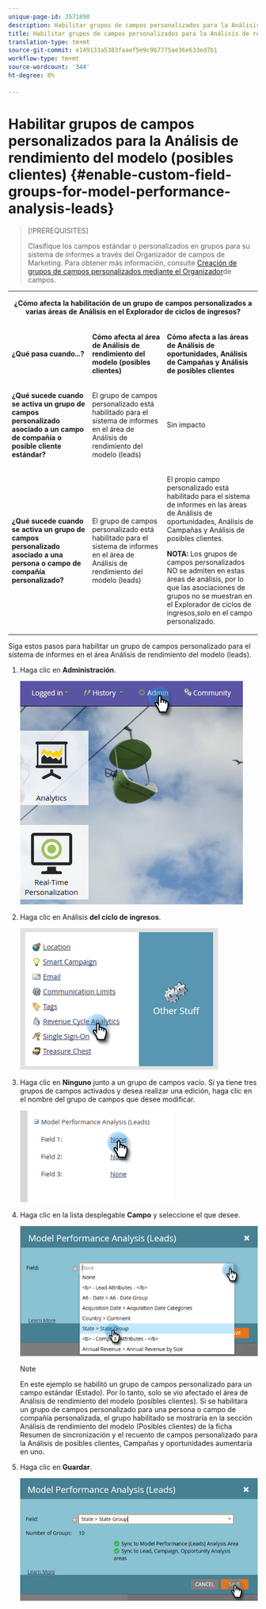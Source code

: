 ```yaml
---
unique-page-id: 3571890
description: Habilitar grupos de campos personalizados para la Análisis de rendimiento del modelo (posibles clientes) - Documentos de marketing - Documentación del producto
title: Habilitar grupos de campos personalizados para la Análisis de rendimiento del modelo (posibles clientes)
translation-type: tm+mt
source-git-commit: e149133a5383faaef5e9c9b7775ae36e633ed7b1
workflow-type: tm+mt
source-wordcount: '344'
ht-degree: 0%

---
```



# Habilitar grupos de campos personalizados para la Análisis de rendimiento del modelo (posibles clientes) {#enable-custom-field-groups-for-model-performance-analysis-leads}

>[!PREREQUISITES]
>
>Clasifique los campos estándar o personalizados en grupos para su sistema de informes a través del Organizador de campos de Marketing. Para obtener más información, consulte [Creación de grupos de campos personalizados mediante el Organizador](/help/marketo/product-docs/reporting/revenue-cycle-analytics/revenue-tools/field-organizers/create-custom-field-groups-using-the-field-organizer.md)de campos.

<table> 
 <tbody> 
  <tr> 
   <td colspan="3" rowspan="1"><p align="center"><strong>¿Cómo afecta la habilitación de un grupo de campos personalizados a varias áreas de Análisis en el Explorador de ciclos de ingresos?</strong></p></td> 
  </tr> 
  <tr> 
   <td colspan="1" rowspan="1"><p><strong>¿Qué pasa cuando...?</strong></p></td> 
   <td colspan="1" rowspan="1"><p><strong>Cómo afecta al área de Análisis de rendimiento del modelo (posibles clientes)</strong></p></td> 
   <td colspan="1" rowspan="1"><p><strong>Cómo afecta a las áreas de Análisis de oportunidades, Análisis de Campañas y Análisis de posibles clientes</strong></p></td> 
  </tr> 
  <tr> 
   <td colspan="1" rowspan="1"><p><strong>¿Qué sucede cuando se activa un grupo de campos personalizado asociado a un campo de compañía o posible cliente estándar?</strong></p></td> 
   <td colspan="1" rowspan="1"><p>El grupo de campos personalizado está habilitado para el sistema de informes en el área de Análisis de rendimiento del modelo (leads)</p></td> 
   <td colspan="1" rowspan="1"><p>Sin impacto</p></td> 
  </tr> 
  <tr> 
   <td colspan="1" rowspan="1"><p><strong>¿Qué sucede cuando se activa un grupo de campos personalizado asociado a una persona o campo de compañía personalizado?</strong></p></td> 
   <td colspan="1" rowspan="1"><p>El grupo de campos personalizado está habilitado para el sistema de informes en el área de Análisis de rendimiento del modelo (leads)</p></td> 
   <td colspan="1" rowspan="1"><p>El propio campo personalizado está habilitado para el sistema de informes en las áreas de Análisis de oportunidades, Análisis de Campañas y Análisis de posibles clientes.</p><p><strong>NOTA:</strong> Los grupos de campos personalizados NO se admiten en estas áreas de análisis, por lo que las asociaciones de grupos no se muestran en el Explorador de ciclos de ingresos,<em>solo</em> en el campo personalizado.</p></td> 
  </tr> 
 </tbody> 
</table>

Siga estos pasos para habilitar un grupo de campos personalizado para el sistema de informes en el área Análisis de rendimiento del modelo (leads).

1. Haga clic en **Administración**.

   ![](assets/one-1.png)

1. Haga clic en Análisis **del ciclo de ingresos**.

   ![](assets/two-1.png)

1. Haga clic en **Ninguno** junto a un grupo de campos vacío. Si ya tiene tres grupos de campos activados y desea realizar una edición, haga clic en el nombre del grupo de campos que desee modificar.

   ![](assets/three.png)

1. Haga clic en la lista desplegable **Campo** y seleccione el que desee.

   ![](assets/four-1.png)

   >[!NOTE]
   >
   >En este ejemplo se habilitó un grupo de campos personalizado para un campo estándar (Estado). Por lo tanto, solo se vio afectado el área de Análisis de rendimiento del modelo (posibles clientes). Si se habilitara un grupo de campos personalizado para una persona o campo de compañía personalizada, el grupo habilitado se mostraría en la sección Análisis de rendimiento del modelo (Posibles clientes) de la ficha Resumen de sincronización y el recuento de campos personalizado para la Análisis de posibles clientes, Campañas y oportunidades aumentaría en uno.

1. Haga clic en **Guardar**.

   ![](assets/five-1.png)
